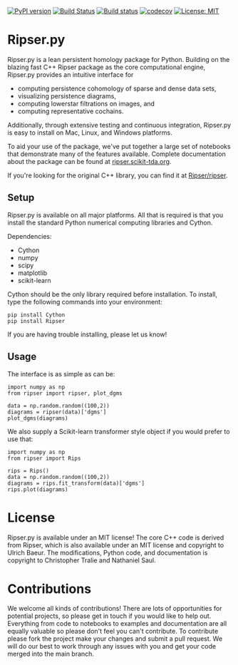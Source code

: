[![PyPI version](https://badge.fury.io/py/ripser.svg)](https://badge.fury.io/py/ripser)
[![Build Status](https://travis-ci.org/scikit-tda/ripser.py.svg?branch=master)](https://travis-ci.org/scikit-tda/ripser.py)
[![Build status](https://ci.appveyor.com/api/projects/status/020nrvrq2rdg2iu1?svg=true)](https://ci.appveyor.com/project/sauln/ripser-py)
[![codecov](https://codecov.io/gh/scikit-tda/ripser.py/branch/master/graph/badge.svg)](https://codecov.io/gh/scikit-tda/ripser.py)
[![License: MIT](https://img.shields.io/badge/License-MIT-yellow.svg)](https://opensource.org/licenses/MIT)

# Ripser.py

Ripser.py is a lean persistent homology package for Python. Building on the blazing fast C++ Ripser package as the core computational engine, Ripser.py provides an intuitive interface for 

- computing persistence cohomology of sparse and dense data sets, 
- visualizing persistence diagrams, 
- computing lowerstar filtrations on images, and 
- computing representative cochains. 

Additionally, through extensive testing and continuous integration, Ripser.py is easy to install on Mac, Linux, and Windows platforms.

To aid your use of the package, we've put together a large set of notebooks that demonstrate many of the features available. Complete documentation about the package can be found at [ripser.scikit-tda.org](https://ripser.scikit-tda.org). 



If you're looking for the original C++ library, you can find it at [Ripser/ripser](https://github.com/ripser/ripser).

## Setup


Ripser.py is available on all major platforms. All that is required is that you install the standard Python numerical computing libraries and Cython. 

Dependencies:
- Cython
- numpy
- scipy
- matplotlib
- scikit-learn

Cython should be the only library required before installation.  To install, type the following commands into your environment:

```
pip install Cython
pip install Ripser
```

If you are having trouble installing, please let us know!


## Usage

The interface is as simple as can be:

```
import numpy as np
from ripser import ripser, plot_dgms

data = np.random.random((100,2))
diagrams = ripser(data)['dgms']
plot_dgms(diagrams)
```

We also supply a Scikit-learn transformer style object if you would prefer to use that:

```
import numpy as np
from ripser import Rips

rips = Rips()
data = np.random.random((100,2))
diagrams = rips.fit_transform(data)['dgms']
rips.plot(diagrams)
```

# License

Ripser.py is available under an MIT license! The core C++ code is derived from Ripser, which is also available under an MIT license and copyright to Ulrich Baeur. The modifications, Python code, and documentation is copyright to Christopher Tralie and Nathaniel Saul.


# Contributions

We welcome all kinds of contributions! There are lots of opportunities for potential projects, so please get in touch if you would like to help out. Everything from code to notebooks to examples and documentation are all equally valuable so please don't feel you can't contribute. To contribute please fork the project make your changes and submit a pull request. We will do our best to work through any issues with you and get your code merged into the main branch.
